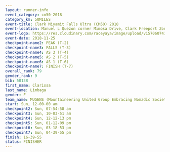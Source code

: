 ```yaml
---
layout: runner-info 
event_category: cm50-2018 
category_km: 50MILES 
event-title: Clark Miyamit Falls Ultra (CM50) 2018 
event-location: Manuel L Quezon corner Mimosa Drive, Clark Freeport Zone, Clark, Pampanga, Philippines 
event-logo: https://res.cloudinary.com/raceyaya/image/upload/v1570607412/logo/cm50_p8ydpq.jpg 
event-date: 2018-11-25 
checkpoint-name2: PEAK (T-2) 
checkpoint-name3: FALLS (T-3) 
checkpoint-name4: AS 3 (T-4) 
checkpoint-name5: AS 2 (T-5) 
checkpoint-name6: AS 1 (T-6) 
checkpoint-name7: FINISH (T-7) 
overall_rank: 79
gender_rank: 9
bib: 50138
first_name: Clarissa
last_name: Limbaga
gender: F
team_name: MUGENS (Mountaineering United Group Embracing Nomadic Society)
start: Sun, 12-00-00 am
checkpoint2: Sun, 07-54-58 am
checkpoint3: Sun, 10-03-51 am
checkpoint4: Sun, 12-12-13 pm
checkpoint5: Sun, 01-12-09 pm
checkpoint6: Sun, 03-18-53 pm
checkpoint7: Sun, 04-39-55 pm
finish: 16-39-55
status: FINISHER
---
```

